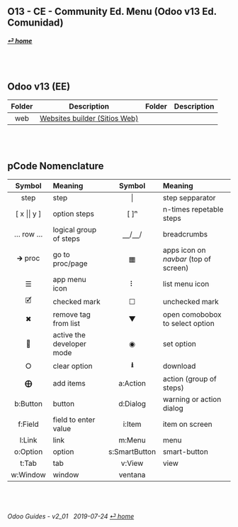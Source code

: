 ## O13 - CE - Community Ed. Menu (Odoo v13 Ed. Comunidad)
#### [_&#x23CE; home_](/README.md)  

<br><br>
## Odoo v13 (EE)
| Folder | Description | Folder | Description |
| :---: | --- | :---: | --- |
web | [Websites builder \(Sitios Web\)](/o13/ce/web/o13-ce-web-websites_builder_guides.md) | | |

<br><br>
## pCode Nomenclature

| Symbol | Meaning | Symbol | Meaning | 
| :---: | :--- | :---: | :--- |
| step | step | \| | step sepparator |
| \[ x \|\| y \] | option steps | \[ \]&#x207F; | n-times repetable steps |
| &#x2026; row &#x2026; | logical group of steps | &#x23BD;/&#x23BD;/ | breadcrumbs |
| &#x1F872; proc | go to proc/page | &#x25A6; | apps icon on _navbar_ (top of screen) |
| &#x2630; | app menu icon | &#x2807; | list menu icon |
| &#x1F5F9; | checked mark | &#x2610; | unchecked mark |
| &#x2716; | remove tag from list | &#x25BC; | open comobobox to select option |
| &#x1F41E; | active the developer mode | &#x25C9; | set option | encendido |
| &#x2B58; | clear option | **&#x2B73;** | download |
| **&#x2A01;** | add items | a:Action | action (group of steps) |
| b:Button | button | d:Dialog | warning or action dialog |
| f:Field | field to enter value |i:Item | item on screen |
| l:Link | link | m:Menu | menu |
| o:Option | option | s:SmartButton | smart-button |
| t:Tab | tab | v:View | view | vista |
| w:Window | window | ventana | | |

<br><br>
###### Odoo Guides - v2_01 &nbsp; 2019-07-24  [_&#x23CE; home_](/README.md)  
